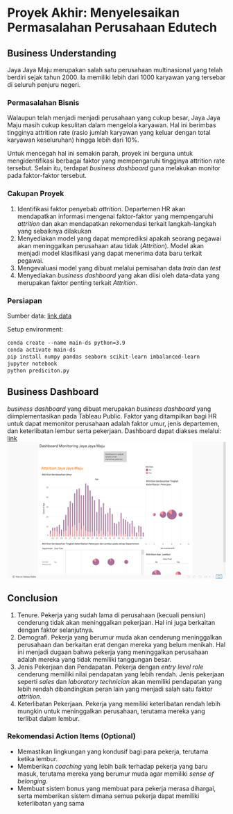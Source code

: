 # Proyek Akhir: Menyelesaikan Permasalahan Perusahaan Edutech

## Business Understanding

Jaya Jaya Maju merupakan salah satu perusahaan multinasional yang telah berdiri sejak tahun 2000. Ia memiliki lebih dari 1000 karyawan yang tersebar di seluruh penjuru negeri. 

### Permasalahan Bisnis

Walaupun telah menjadi menjadi perusahaan yang cukup besar, Jaya Jaya Maju masih cukup kesulitan dalam mengelola karyawan. Hal ini berimbas tingginya attrition rate (rasio jumlah karyawan yang keluar dengan total karyawan keseluruhan) hingga lebih dari 10%.

Untuk mencegah hal ini semakin parah, proyek ini berguna untuk mengidentifikasi berbagai faktor yang mempengaruhi tingginya attrition rate tersebut. Selain itu, terdapat <i>business dashboard</i> guna melakukan monitor pada faktor-faktor tersebut. 

### Cakupan Proyek

1. Identifikasi faktor penyebab <i>attrition</i>. Departemen HR akan mendapatkan informasi mengenai faktor-faktor yang mempengaruhi <i>attrition</i> dan akan mendapatkan rekomendasi terkait langkah-langkah yang sebaiknya dilakukan
2. Menyediakan model yang dapat memprediksi apakah seorang pegawai akan meninggalkan perusahaan atau tidak (<i>Attrition</i>). Model akan menjadi model klasifikasi yang dapat menerima data baru terkait pegawai.
3. Mengevaluasi model yang dibuat melalui pemisahan data <i>train</i> dan <i>test</i>
4. Menyediakan <i>business dashboard</i> yang akan diisi oleh data-data yang merupakan faktor penting terkait <i>Attrition</i>.


### Persiapan

Sumber data: <a href = 'https://github.com/dicodingacademy/dicoding_dataset/blob/main/employee/employee_data.csv'>link data</a>

Setup environment:

```
conda create --name main-ds python=3.9
conda activate main-ds
pip install numpy pandas seaborn scikit-learn imbalanced-learn
jupyter notebook
python prediciton.py

```

## Business Dashboard

<i>business dashboard</i> yang dibuat merupakan <i>business dashboard</i> yang diimplementasikan pada Tableau Public. Faktor yang ditampilkan bagi HR untuk dapat memonitor perusahaan adalah faktor umur, jenis departemen, dan keterlibatan lembur serta pekerjaan. Dashboard dapat diakses melalui: <a href = 'https://public.tableau.com/app/profile/louis.widi.anandaputra/viz/EmployeeAttrition_17165138505350/Story1#1'>link
<br><img src = 'Louis_Widi-dashboard.png'></a>


## Conclusion

1. Tenure. Pekerja yang sudah lama di perusahaan (kecuali pensiun) cenderung tidak akan meninggalkan pekerjaan. Hal ini juga berkaitan dengan faktor selanjutnya.
2. Demografi. Pekerja yang berumur muda akan cenderung meninggalkan perusahaan dan berkaitan erat dengan mereka yang belum menikah. Hal ini menjadi dugaan bahwa pekerja yang meninggalkan perusahaan adalah mereka yang tidak memiliki tanggungan besar.
3. Jenis Pekerjaan dan Pendapatan. Pekerja dengan <i>entry level role</i> cenderung memiliki nilai pendapatan yang lebih rendah. Jenis pekerjaan seperti <i>sales</i> dan <i>laboratory technician</i> akan memiliki pendapatan yang lebih rendah dibandingkan peran lain yang menjadi salah satu faktor <i>attrition</i>.
4. Keterlibatan Pekerjaan. Pekerja yang memiliki keterlibatan rendah lebih mungkin untuk meninggalkan perusahaan, terutama mereka yang terlibat dalam lembur.
   
### Rekomendasi Action Items (Optional)

- Memastikan lingkungan yang kondusif bagi para pekerja, terutama ketika lembur.
- Memberikan <i>coaching</i> yang lebih baik terhadap pekerja yang baru masuk, terutama mereka yang berumur muda agar memiliki <i>sense of belonging</i>.
- Membuat sistem bonus yang membuat para pekerja merasa dihargai, serta memberikan sistem dimana semua pekerja dapat memiliki keterlibatan yang sama
